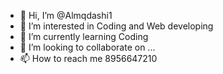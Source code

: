 - 👋 Hi, I’m @Almqdashi1
- 👀 I’m interested in Coding and Web developing 
- 🌱 I’m currently learning Coding
- 💞️ I’m looking to collaborate on ...
- 📫 How to reach me 8956647210

<!---
Almqdashi1/Almqdashi1 is a ✨ special ✨ repository because its `README.md` (this file) appears on your GitHub profile.
You can click the Preview link to take a look at your changes.
--->
